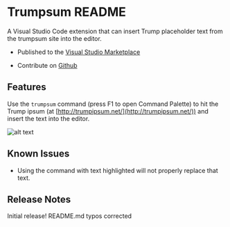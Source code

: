 # Trumpsum README

A Visual Studio Code extension that can insert Trump placeholder text from the trumpsum site into the editor.

* Published to the [Visual Studio Marketplace](https://marketplace.visualstudio.com/items?itemName=jerky676.trumpsum)

* Contribute on [Github](https://github.com/jlu676/vscode-trumpsum)

## Features

Use the `trumpsum` command (press F1 to open Command Palette) to hit the Trump ipsum  (at [http://trumpipsum.net/](http://trumpipsum.net/)) and insert the text into the editor.

![alt text](https://github.com/jlu676/vscode-trumpsum/raw/master/Animation.gif "Functionality Preview")

## Known Issues

* Using the command with text highlighted will not properly replace that text.

## Release Notes


Initial release!
README.md typos corrected